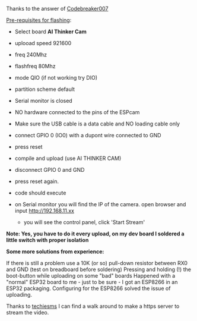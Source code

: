Thanks to the answer of [Codebreaker007](https://stackoverflow.com/users/10245581/codebreaker007)

[Pre-requisites for flashing](https://stackoverflow.com/questions/61828099/esp32cam-failed-to-connect-to-esp32-timed-out-waiting-for-packet-header/61829032#61829032):

- Select board **AI Thinker Cam**
- uplooad speed 921600
- freq 240Mhz
- flashfreq 80Mhz
- mode QIO (if not working try DIO)
- partition scheme default
- Serial monitor is closed
- NO hardware connected to the pins of the ESPcam
- Make sure the USB cable is a data cable and NO loading cable only
- connect GPIO 0 (IO0) with a dupont wire connected to GND
- press reset
- compile and upload (use AI THINKER CAM)

- disconnect GPIO 0 and GND
- press reset again.
- code should execute
- on Serial monitor you will find the IP of the camera. open browser and input http://192.168.11.xx

    - you will see the control panel, click 'Start Stream'


**Note: Yes, you have to do it every upload, on my dev board I soldered a little switch with proper isolation**

**Some more solutions from experience:**

If there is still a problem use a 10K (or so) pull-down resistor between RX0 and GND (test on breadboard before soldering)
Pressing and holding (!) the boot-button while uploading on some "bad" boards
Happened with a "normal" ESP32 board to me - just to be sure - I got an ESP8266 in an ESP32 packaging. Configuring for the ESP8266 solved the issue of uploading.


Thanks to [techiesms](https://www.youtube.com/watch?v=ukWvHX-JTgI)
I can find a walk around to make a https server to stream the video.